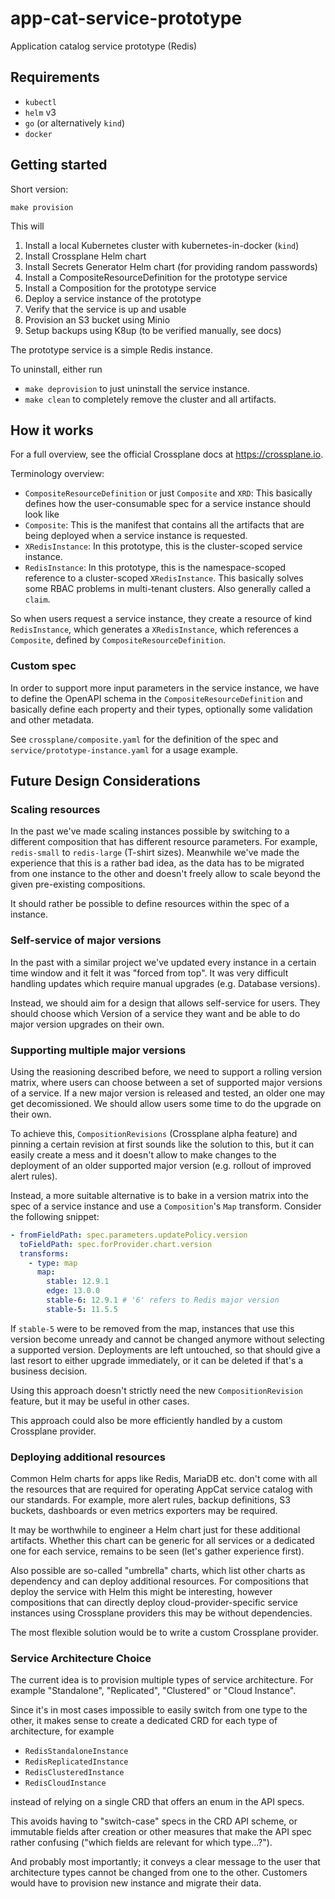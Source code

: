 # app-cat-service-prototype

Application catalog service prototype (Redis)

## Requirements

* `kubectl`
* `helm` v3
* `go` (or alternatively `kind`)
* `docker`

## Getting started

Short version:

`make provision`

This will
1. Install a local Kubernetes cluster with kubernetes-in-docker (`kind`)
1. Install Crossplane Helm chart
1. Install Secrets Generator Helm chart (for providing random passwords)
1. Install a CompositeResourceDefinition for the prototype service
1. Install a Composition for the prototype service
1. Deploy a service instance of the prototype
1. Verify that the service is up and usable
1. Provision an S3 bucket using Minio
1. Setup backups using K8up (to be verified manually, see docs)

The prototype service is a simple Redis instance.

To uninstall, either run
- `make deprovision` to just uninstall the service instance.
- `make clean` to completely remove the cluster and all artifacts.

## How it works

For a full overview, see the official Crossplane docs at https://crossplane.io.

Terminology overview:

- `CompositeResourceDefinition` or just `Composite` and `XRD`: This basically defines how the user-consumable spec for a service instance should look like
- `Composite`: This is the manifest that contains all the artifacts that are being deployed when a service instance is requested.
- `XRedisInstance`: In this prototype, this is the cluster-scoped service instance.
- `RedisInstance`: In this prototype, this is the namespace-scoped reference to a cluster-scoped `XRedisInstance`. This basically solves some RBAC problems in multi-tenant clusters. Also generally called a `claim`.

So when users request a service instance, they create a resource of kind `RedisInstance`, which generates a `XRedisInstance`, which references a `Composite`, defined by `CompositeResourceDefinition`.

### Custom spec

In order to support more input parameters in the service instance, we have to define the OpenAPI schema in the `CompositeResourceDefinition` and basically define each property and their types, optionally some validation and other metadata.

See `crossplane/composite.yaml` for the definition of the spec and `service/prototype-instance.yaml` for a usage example.

## Future Design Considerations

### Scaling resources

In the past we've made scaling instances possible by switching to a different composition that has different resource parameters.
For example, `redis-small` to `redis-large` (T-shirt sizes).
Meanwhile we've made the experience that this is a rather bad idea, as the data has to be migrated from one instance to the other and doesn't freely allow to scale beyond the given pre-existing compositions.

It should rather be possible to define resources within the spec of a instance.

### Self-service of major versions

In the past with a similar project we've updated every instance in a certain time window and it felt it was "forced from top".
It was very difficult handling updates which require manual upgrades (e.g. Database versions).

Instead, we should aim for a design that allows self-service for users.
They should choose which Version of a service they want and be able to do major version upgrades on their own.

### Supporting multiple major versions

Using the reasioning described before, we need to support a rolling version matrix, where users can choose between a set of supported major versions of a service.
If a new major version is released and tested, an older one may get decomissioned.
We should allow users some time to do the upgrade on their own.

To achieve this, `CompositionRevisions` (Crossplane alpha feature) and pinning a certain revision at first sounds like the solution to this, but it can easily create a mess and it doesn't allow to make changes to the deployment of an older supported major version (e.g. rollout of improved alert rules).

Instead, a more suitable alternative is to bake in a version matrix into the spec of a service instance and use a `Composition`'s `Map` transform.
Consider the following snippet:

```yaml
- fromFieldPath: spec.parameters.updatePolicy.version
  toFieldPath: spec.forProvider.chart.version
  transforms:
    - type: map
      map:
        stable: 12.9.1
        edge: 13.0.0
        stable-6: 12.9.1 # '6' refers to Redis major version
        stable-5: 11.5.5
```

If `stable-5` were to be removed from the map, instances that use this version become unready and cannot be changed anymore without selecting a supported version.
Deployments are left untouched, so that should give a last resort to either upgrade immediately, or it can be deleted if that's a business decision.

Using this approach doesn't strictly need the new `CompositionRevision` feature, but it may be useful in other cases.

This approach could also be more efficiently handled by a custom Crossplane provider.

### Deploying additional resources

Common Helm charts for apps like Redis, MariaDB etc. don't come with all the resources that are required for operating AppCat service catalog with our standards.
For example, more alert rules, backup definitions, S3 buckets, dashboards or even metrics exporters may be required.

It may be worthwhile to engineer a Helm chart just for these additional artifacts.
Whether this chart can be generic for all services or a dedicated one for each service, remains to be seen (let's gather experience first).

Also possible are so-called "umbrella" charts, which list other charts as dependency and can deploy additional resources.
For compositions that deploy the service with Helm this might be interesting, however compositions that can directly deploy cloud-provider-specific service instances using Crossplane providers this may be without dependencies.

The most flexible solution would be to write a custom Crossplane provider.

### Service Architecture Choice

The current idea is to provision multiple types of service architecture.
For example "Standalone", "Replicated", "Clustered" or "Cloud Instance".

Since it's in most cases impossible to easily switch from one type to the other, it makes sense to create a dedicated CRD for each type of architecture, for example
- `RedisStandaloneInstance`
- `RedisReplicatedInstance`
- `RedisClusteredInstance`
- `RedisCloudInstance`

instead of relying on a single CRD that offers an enum in the API specs.

This avoids having to "switch-case" specs in the CRD API scheme, or immutable fields after creation or other measures that make the API spec rather confusing ("which fields are relevant for which type...?").

And probably most importantly; it conveys a clear message to the user that architecture types cannot be changed from one to the other.
Customers would have to provision new instance and migrate their data.
